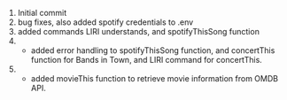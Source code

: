 1. Initial commit
2. bug fixes, also added spotify credentials to .env
3. added commands LIRI understands, and spotifyThisSong function
4. * added error handling to spotifyThisSong function, and concertThis function for Bands in Town, and LIRI command for concertThis.
5. * added movieThis function to retrieve movie information from OMDB API. 